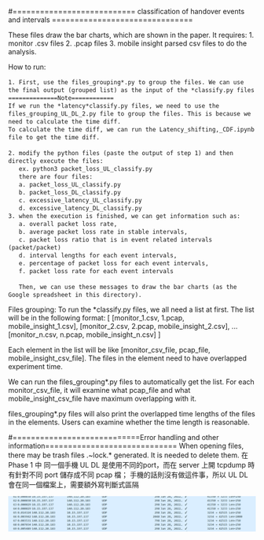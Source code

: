 #=========================== classification of handover events and intervals =============================== 

These files draw the bar charts, which are shown in the paper. 
It requires:
    1. monitor .csv files
    2. .pcap files
    3. mobile insight parsed csv files 
to do the analysis. 

How to run:

    1. First, use the files_grouping*.py to group the files. We can use the final output (grouped list) as the input of the *classify.py files
    ==============Note============
    If we run the *latency*classify.py files, we need to use the files_grouping_UL_DL_2.py file to group the files. This is because we need to calculate the time diff.
    To calculate the time diff, we can run the Latency_shifting,_CDF.ipynb file to get the time diff.

    2. modify the python files (paste the output of step 1) and then directly execute the files:
       ex. python3 packet_loss_UL_classify.py
       there are four files:
       a. packet_loss_UL_classify.py
       b. packet_loss_DL_classify.py
       c. excessive_latency_UL_classify.py
       d. excessive_latency_DL_classify.py
    3. when the execution is finished, we can get information such as:
       a. overall packet loss rate, 
       b. average packet loss rate in stable intervals,
       c. packet loss ratio that is in event related intervals (packet/packet) 
       d. interval lengths for each event intervals,
       e. percentage of packet loss for each event intervals,
       f. packet loss rate for each event intervals
    
       Then, we can use these messages to draw the bar charts (as the Google spreadsheet in this directory).
       
Files grouping:
To run the *classify.py files, we all need a list at first. The list will be in the following format:
[
    [monitor_1.csv, 1.pcap, mobile_insight_1.csv],
    [monitor_2.csv, 2.pcap, mobile_insight_2.csv],
    ...
    [monitor_n.csv, n.pcap, mobile_insight_n.csv]
]

Each element in the list will be like [monitor_csv_file, pcap_file, mobile_insight_csv_file]. The files in the element need to have overlapped experiment time. 

We can run the files_grouping*.py files to automatically get the list. For each monitor_csv_file, it will examine what pcap_file and what mobile_insight_csv_file have maximum overlapping with it. 

files_grouping*.py files will also print the overlapped time lengths of the files in the elements. Users can examine whether the time length is reasonable.


#============================Error handling and other information=============================
When opening files, there may be trash files .~lock.* generated. It is needed to delete them. 
在 Phase 1 中 同一個手機 UL DL 是使用不同的port，而在 server 上開 tcpdump 時有針對不同 port 儲存成不同 pcap 檔； 手機的話則沒有做這件事，所以 UL DL 會在同一個檔案上，需要額外寫判斷式區隔

![alt text](https://github.com/ltshandsome/handover_statistics/blob/main/packet%20capture.png?raw=true)
